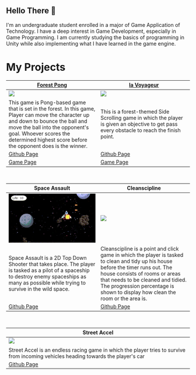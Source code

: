 ## Hello There 👋
I'm an undergraduate student enrolled in a major of Game Application of Technology. I have a deep interest in Game Development, especially in Game Programming. I am currently studying the basics of programming in Unity while also implementing what I have learned in the game engine.  

# My Projects
<table width="100%">
  <thead>
    <tr>
      <th width="50%"><a href="https://yehuda-ekglecia.itch.io/forest-pong"> Forest Pong </a></th>
      <th width="50%"><a href="https://yehuda-ekglecia.itch.io/la-voyageur"> la Voyageur </a></th>
    </tr>
  </thead>
  <tbody>
    <tr>
      <td> <img src="https://github.com/gityehuda/gityehuda/blob/main/img/Forest%20pong%20-%20Made%20with%20Clipchamp.gif"> </td>
      <td> <img src="https://github.com/gityehuda/gityehuda/blob/main/img/la%20Voyageur%20-%20Made%20with%20Clipchamp.gif"> </td>
    </tr>
    <tr>
      <td vallign="text-top"> This game is Pong-based game that is set in the forest. In this game, Player can move the character up and down to bounce the ball and move the ball into the opponent's goal. Whoever scores the determined highest score before the opponent does is the winner.</td>
      <td vallign="text-top"> This is a forest-themed Side Scrolling game in which the player is given an objective to get pass every obstacle to reach the finish point. </td>
    </tr>
    <tr>
      <td><a href="https://github.com/gityehuda/LB-Game-Prog-Pong.git"> Github Page </td>
      <td><a href="https://github.com/gityehuda/LB-Game-Prog-Side-Scroll.git"> Github Page </td>
    </tr>
    </tr>
    <tr>
      <td> <a href="https://yehuda-ekglecia.itch.io/forest-pong"> Game Page </td>
      <td> <a href="https://yehuda-ekglecia.itch.io/la-voyageur"> Game Page </td>
    </tr>
  </tbody>
</table>
        
<br>

<table width="100%"> 
  <thead>
    <tr>
      <th width="50%"> Space Assault </th>
      <th width="50%"> Cleanscipline </th>
    </tr>
  </thead>
  <tbody>
    <tr>
      <td> <img src="https://github.com/gityehuda/gityehuda/blob/main/img/Space%20Assault%20-%20Made%20with%20Clipchamp.gif"> </td>
      <td> <img src="https://github.com/gityehuda/gityehuda/blob/main/img/Cleanscipline%20-%20Made%20with%20Clipchamp.gif"> </td>
    </tr>
    <tr>
      <td vallign="text-top"> Space Assault is a 2D Top Down Shooter that takes place. The player is tasked as a pilot of a spaceship to destroy enemy spaceships as many as possible while trying to survive in the wild space. </td>
       <td vallign="text-top"> Cleanscipline is a point and click game in which the player is tasked to clean and tidy up his house before the timer runs out. The house consists of rooms or areas that needs to be cleaned and tidied. The progression percentage is shown to display how clean the room or the area is. </td>
    </tr>
    <tr>
      <td> <a href="https://github.com/gityehuda/LB-Game-Top-Down-Shooter.git"> Github Page </td>
      <td> <a href="https://github.com/gityehuda/Software-Engineering.git"> Github Page </td>
    </tr>
  </tbody>
</table>

<br>

<table width="100%">
  <thead>
    <tr>
      <th width="50%"> Street Accel </th>
    </tr>
  </thead>
  <tbody>
    <tr>
      <td> <img src="https://github.com/gityehuda/gityehuda/blob/main/img/Street%20Accel%20-%20Made%20with%20Clipchamp.gif"> </td>
    </tr>
    <tr>
      <td vallign="text-top"> Street Accel is an endless racing game in which the player tries to survive from incoming vehicles heading towards the player's car </td>
    </tr>
    <tr>
      <td> <a href="https://github.com/gityehuda/Street-Accel.git"> Github Page </td>
    </tr>
  </tbody>
</table>

<br>
